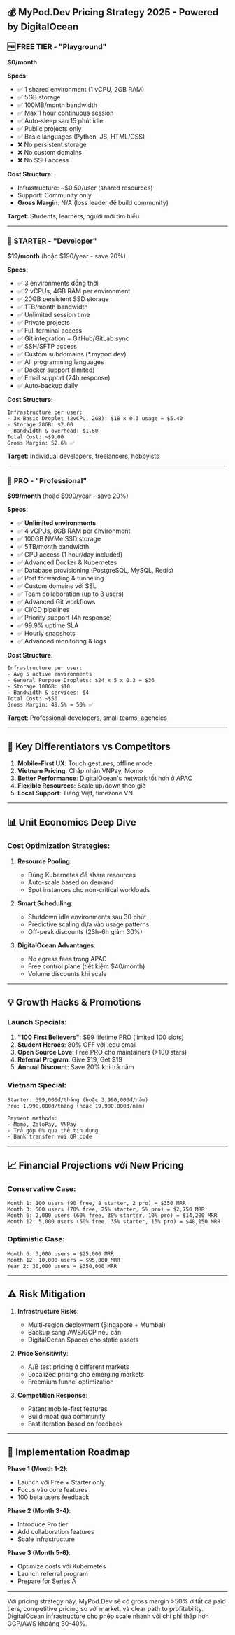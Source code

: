 ## 💰 **MyPod.Dev Pricing Strategy 2025** - Powered by DigitalOcean

### 🆓 **FREE TIER** - "Playground"
**$0/month**

**Specs:**
- ✅ 1 shared environment (1 vCPU, 2GB RAM)
- ✅ 5GB storage 
- ✅ 100MB/month bandwidth
- ✅ Max 1 hour continuous session
- ✅ Auto-sleep sau 15 phút idle
- ✅ Public projects only
- ✅ Basic languages (Python, JS, HTML/CSS)
- ❌ No persistent storage
- ❌ No custom domains
- ❌ No SSH access

**Cost Structure:**
- Infrastructure: ~$0.50/user (shared resources)
- Support: Community only
- **Gross Margin**: N/A (loss leader để build community)

**Target**: Students, learners, người mới tìm hiểu

---

### 🚀 **STARTER** - "Developer" 
**$19/month** (hoặc $190/year - save 20%)

**Specs:**
- ✅ 3 environments đồng thời
- ✅ 2 vCPUs, 4GB RAM per environment
- ✅ 20GB persistent SSD storage 
- ✅ 1TB/month bandwidth
- ✅ Unlimited session time
- ✅ Private projects
- ✅ Full terminal access
- ✅ Git integration + GitHub/GitLab sync
- ✅ SSH/SFTP access
- ✅ Custom subdomains (*.mypod.dev)
- ✅ All programming languages
- ✅ Docker support (limited)
- ✅ Email support (24h response)
- ✅ Auto-backup daily

**Cost Structure:**
```
Infrastructure per user:
- 3x Basic Droplet (2vCPU, 2GB): $18 x 0.3 usage = $5.40
- Storage 20GB: $2.00
- Bandwidth & overhead: $1.60
Total Cost: ~$9.00
Gross Margin: 52.6% ✅
```

**Target**: Individual developers, freelancers, hobbyists

---

### 💎 **PRO** - "Professional"
**$99/month** (hoặc $990/year - save 20%)

**Specs:**
- ✅ **Unlimited environments** 
- ✅ 4 vCPUs, 8GB RAM per environment
- ✅ 100GB NVMe SSD storage
- ✅ 5TB/month bandwidth
- ✅ GPU access (1 hour/day included)
- ✅ Advanced Docker & Kubernetes
- ✅ Database provisioning (PostgreSQL, MySQL, Redis)
- ✅ Port forwarding & tunneling
- ✅ Custom domains với SSL
- ✅ Team collaboration (up to 3 users)
- ✅ Advanced Git workflows
- ✅ CI/CD pipelines 
- ✅ Priority support (4h response)
- ✅ 99.9% uptime SLA
- ✅ Hourly snapshots
- ✅ Advanced monitoring & logs

**Cost Structure:**
```
Infrastructure per user:
- Avg 5 active environments
- General Purpose Droplets: $24 x 5 x 0.3 = $36
- Storage 100GB: $10
- Bandwidth & services: $4
Total Cost: ~$50
Gross Margin: 49.5% ≈ 50% ✅
```

**Target**: Professional developers, small teams, agencies

---

## 🎯 **Key Differentiators vs Competitors**

1. **Mobile-First UX**: Touch gestures, offline mode
2. **Vietnam Pricing**: Chấp nhận VNPay, Momo 
3. **Better Performance**: DigitalOcean's network tốt hơn ở APAC
4. **Flexible Resources**: Scale up/down theo giờ
5. **Local Support**: Tiếng Việt, timezone VN

---

## 📊 **Unit Economics Deep Dive**

### Cost Optimization Strategies:

1. **Resource Pooling**: 
   - Dùng Kubernetes để share resources
   - Auto-scale based on demand
   - Spot instances cho non-critical workloads

2. **Smart Scheduling**:
   - Shutdown idle environments sau 30 phút
   - Predictive scaling dựa vào usage patterns
   - Off-peak discounts (23h-6h giảm 30%)

3. **DigitalOcean Advantages**:
   - No egress fees trong APAC
   - Free control plane (tiết kiệm $40/month)
   - Volume discounts khi scale

---

## 💡 **Growth Hacks & Promotions**

### Launch Specials:
1. **"100 First Believers"**: $99 lifetime PRO (limited 100 slots)
2. **Student Heroes**: 80% OFF với .edu email
3. **Open Source Love**: Free PRO cho maintainers (>100 stars)
4. **Referral Program**: Give $19, Get $19
5. **Annual Discount**: Save 20% khi trả năm

### Vietnam Special:
```
Starter: 399,000đ/tháng (hoặc 3,990,000đ/năm)
Pro: 1,990,000đ/tháng (hoặc 19,900,000đ/năm)

Payment methods:
- Momo, ZaloPay, VNPay
- Trả góp 0% qua thẻ tín dụng
- Bank transfer với QR code
```

---

## 📈 **Financial Projections với New Pricing**

### Conservative Case:
```
Month 1: 100 users (90 free, 8 starter, 2 pro) = $350 MRR
Month 3: 500 users (70% free, 25% starter, 5% pro) = $2,750 MRR
Month 6: 2,000 users (60% free, 30% starter, 10% pro) = $14,200 MRR
Month 12: 5,000 users (50% free, 35% starter, 15% pro) = $48,150 MRR
```

### Optimistic Case:
```
Month 6: 3,000 users = $25,000 MRR
Month 12: 10,000 users = $95,000 MRR
Year 2: 30,000 users = $350,000 MRR
```

---

## ⚠️ **Risk Mitigation**

1. **Infrastructure Risks**:
   - Multi-region deployment (Singapore + Mumbai)
   - Backup sang AWS/GCP nếu cần
   - DigitalOcean Spaces cho static assets

2. **Price Sensitivity**:
   - A/B test pricing ở different markets
   - Localized pricing cho emerging markets
   - Freemium funnel optimization

3. **Competition Response**:
   - Patent mobile-first features
   - Build moat qua community
   - Fast iteration based on feedback

---

## 🚀 **Implementation Roadmap**

**Phase 1 (Month 1-2)**: 
- Launch với Free + Starter only
- Focus vào core features
- 100 beta users feedback

**Phase 2 (Month 3-4)**:
- Introduce Pro tier
- Add collaboration features  
- Scale infrastructure

**Phase 3 (Month 5-6)**:
- Optimize costs với Kubernetes
- Launch referral program
- Prepare for Series A

---

Với pricing strategy này, MyPod.Dev sẽ có gross margin >50% ở tất cả paid tiers, competitive pricing so với market, và clear path to profitability. DigitalOcean infrastructure cho phép scale nhanh với chi phí thấp hơn GCP/AWS khoảng 30-40%.
